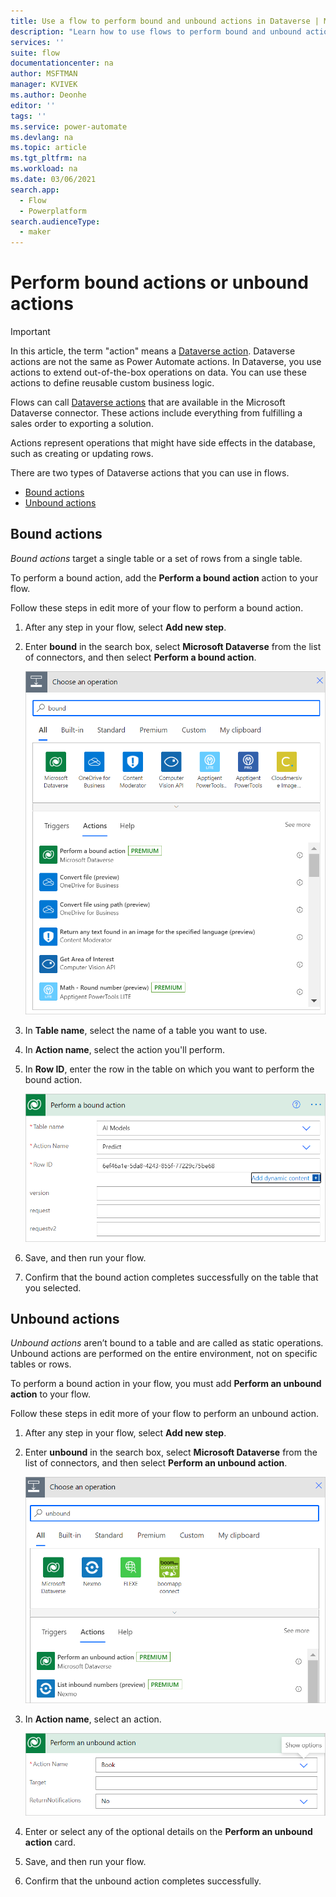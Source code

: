 ```yaml
---
title: Use a flow to perform bound and unbound actions in Dataverse | Microsoft Docs
description: "Learn how to use flows to perform bound and unbound actions in Microsoft Dataverse."  
services: ''
suite: flow
documentationcenter: na
author: MSFTMAN
manager: KVIVEK
ms.author: Deonhe
editor: ''
tags: ''
ms.service: power-automate
ms.devlang: na
ms.topic: article
ms.tgt_pltfrm: na
ms.workload: na
ms.date: 03/06/2021
search.app: 
  - Flow
  - Powerplatform
search.audienceType: 
  - maker
---
```


# Perform bound actions or unbound actions

>[!IMPORTANT]
>In this article, the term "action" means a [Dataverse action](https://docs.microsoft.com/dynamics365/customer-engagement/web-api/actions?view=dynamics-ce-odata-9&preserve-view=true). Dataverse actions are not the same as Power Automate actions. In Dataverse, you use actions to extend out-of-the-box operations on data. You can use these actions to define reusable custom business logic.

Flows can call [Dataverse actions](https://docs.microsoft.com/dynamics365/customer-engagement/web-api/actions?view=dynamics-ce-odata-9&preserve-view=true) that are available in the Microsoft Dataverse connector. These actions include everything from fulfilling a sales order to exporting a solution.

Actions represent operations that might have side effects in the database, such as creating or updating rows.

There are two types of Dataverse actions that you can use in flows.

- [Bound actions](#bound-action)
- [Unbound actions](#unbound-action)

## Bound actions

*Bound actions* target a single table or a set of rows from a single table.

To perform a bound action, add the **Perform a bound action** action to your flow.

Follow these steps in edit more of your flow to perform a bound action.

1. After any step in your flow, select **Add new step**.
1. Enter **bound** in the search box, select **Microsoft Dataverse** from the list of connectors, and then select **Perform a bound action**.

   ![Add a bound action to your flow](../media/dataverse-how-tos/bound-1.png "Add a bound action to your flow")

1. In **Table name**, select the name of a table you want to use.
1. In **Action name**, select the action you'll perform.
1. In **Row ID**, enter the row in the table on which you want to perform the bound action.

   ![Bound action card completed](../media/dataverse-how-tos/bound-complete.png "Bound action card completed")

1. Save, and then run your flow.
1. Confirm that the bound action completes successfully on the table that you selected.

## Unbound actions

*Unbound actions* aren’t bound to a table and are called as static operations. Unbound actions are performed on the entire environment, not on specific tables or rows.

To perform a bound action in your flow, you must add **Perform an unbound action** to your flow.

Follow these steps in edit more of your flow to perform an unbound action.

1. After any step in your flow, select **Add new step**.

1. Enter **unbound** in the search box, select **Microsoft Dataverse** from the list of connectors, and then select **Perform an unbound action**.

   ![Add an unbound action to your flow](../media/dataverse-how-tos/bound-2.png "Add an unbound action to your flow")

1. In **Action name**, select an action.

   ![Action name](../media/dataverse-how-tos/bound-3.png "Action name")

1. Enter or select any of the optional details on the **Perform an unbound action** card.

1. Save, and then run your flow.

1. Confirm that the unbound action completes successfully.
